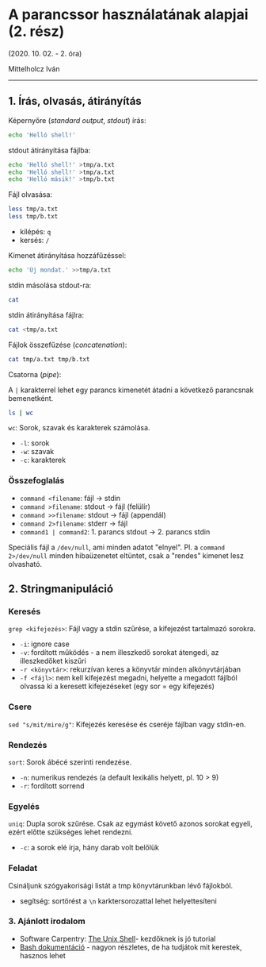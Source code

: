 # A parancssor használatának alapjai (2. rész)

(2020. 10. 02. - 2. óra)

Mittelholcz Iván

---

## 1. Írás, olvasás, átirányítás

Képernyőre (*standard output*, *stdout*) írás:

```sh
echo 'Helló shell!'
```

stdout átirányítása fájlba:

```sh
echo 'Helló shell!' >tmp/a.txt
echo 'Helló shell!' >tmp/a.txt
echo 'Helló másik!' >tmp/b.txt
```

Fájl olvasása:

```sh
less tmp/a.txt
less tmp/b.txt
```

- kilépés: `q`
- kersés: `/`

Kimenet átirányítása hozzáfűzéssel:

```sh
echo 'Új mondat.' >>tmp/a.txt
```

stdin másolása stdout-ra:

```sh
cat
```

stdin átirányítása fájlra:

```sh
cat <tmp/a.txt
```

Fájlok összefűzése (*concatenation*):

```sh
cat tmp/a.txt tmp/b.txt
```

Csatorna (*pipe*):

A `|` karakterrel lehet egy parancs kimenetét átadni a következő parancsnak bemenetként.

```sh
ls | wc
```

`wc`: Sorok, szavak és karakterek számolása.

- `-l`: sorok
- `-w`: szavak
- `-c`: karakterek

### Összefoglalás

- `command <filename`: fájl → stdin
- `command >filename`: stdout → fájl (felülír)
- `command >>filename`: stdout → fájl (appendál)
- `command 2>filename`: stderr → fájl
- `command1 | command2`: 1. parancs stdout → 2. parancs stdin

Speciális fájl a `/dev/null`, ami minden adatot "elnyel". Pl. a `command 2>/dev/null` minden hibaüzenetet eltüntet, csak a "rendes" kimenet lesz olvasható.

## 2. Stringmanipuláció

### Keresés

`grep <kifejezés>`: Fájl vagy a stdin szűrése, a kifejezést tartalmazó sorokra.

- `-i`: ignore case
- `-v`: fordított működés - a nem illeszkedő sorokat átengedi, az illeszkedőket kiszűri
- `-r <könyvtár>`: rekurzívan keres a könyvtár minden alkönyvtárjában
- `-f <fájl>`: nem kell kifejezést megadni, helyette a megadott fájlból olvassa ki a keresett kifejezéseket (egy sor = egy kifejezés)

### Csere

`sed "s/mit/mire/g"`: Kifejezés keresése és cseréje fájlban vagy stdin-en.

### Rendezés

`sort`: Sorok ábécé szerinti rendezése.

- `-n`: numerikus rendezés (a default lexikális helyett, pl. 10 > 9)
- `-r`: fordított sorrend

### Egyelés

`uniq`: Dupla sorok szűrése. Csak az egymást követő azonos sorokat egyeli, ezért előtte szükséges lehet rendezni.

- `-c`: a sorok elé írja, hány darab volt belőlük

### Feladat

Csináljunk szógyakorisági listát a tmp könyvtárunkban lévő fájlokból.

- segítség: sortörést a `\n` karktersorozattal lehet helyettesíteni

### 3. Ajánlott irodalom

- Software Carpentry: [The Unix Shell](http://swcarpentry.github.io/shell-novice/)- kezdőknek is jó tutorial
- [Bash dokumentáció](https://www.gnu.org/software/bash/manual/) - nagyon részletes, de ha tudjátok mit kerestek, hasznos lehet
